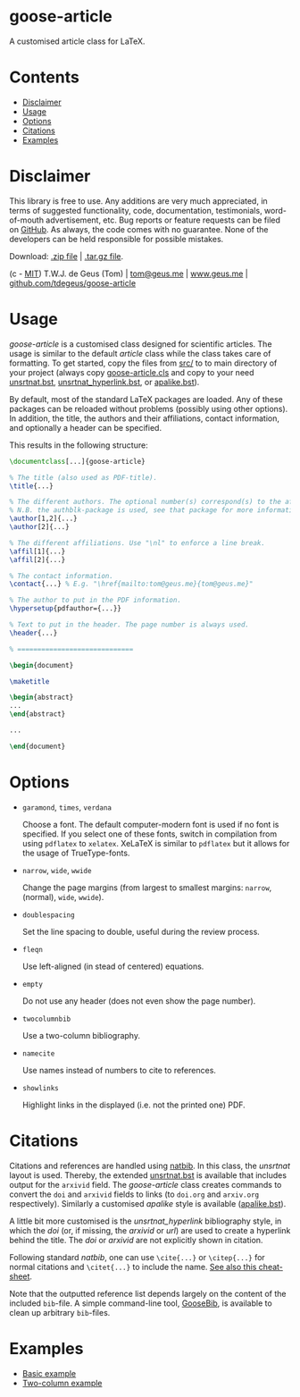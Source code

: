 # goose-article

A customised article class for LaTeX.

# Contents

<!-- MarkdownTOC -->

- [Disclaimer](#disclaimer)
- [Usage](#usage)
- [Options](#options)
- [Citations](#citations)
- [Examples](#examples)

<!-- /MarkdownTOC -->

# Disclaimer

This library is free to use. Any additions are very much appreciated, in terms of suggested functionality, code, documentation, testimonials, word-of-mouth advertisement, etc. Bug reports or feature requests can be filed on [GitHub](https://github.com/tdegeus/goose-article). As always, the code comes with no guarantee. None of the developers can be held responsible for possible mistakes.

Download: [.zip file](https://github.com/tdegeus/goose-article/zipball/master) | [.tar.gz file](https://github.com/tdegeus/goose-article/tarball/master).

(c - [MIT](https://github.com/tdegeus/goose-article/blob/master/LICENSE)) T.W.J. de Geus (Tom) | tom@geus.me | www.geus.me | [github.com/tdegeus/goose-article](https://github.com/tdegeus/goose-article)

# Usage

*goose-article* is a customised class designed for scientific articles. The usage is similar to the default *article* class while the class takes care of formatting. To get started, copy the files from [src/](src/) to to main directory of your project (always copy [goose-article.cls](src/goose-article.cls) and copy to your need [unsrtnat.bst](src/unsrtnat.bst), [unsrtnat_hyperlink.bst](src/unsrtnat_hyperlink.bst), or [apalike.bst](src/apalike.bst)).

By default, most of the standard LaTeX packages are loaded. Any of these packages can be reloaded without problems (possibly using other options). In addition, the title, the authors and their affiliations, contact information, and optionally a header can be specified.

This results in the following structure:

```latex
\documentclass[...]{goose-article}

% The title (also used as PDF-title).
\title{...}

% The different authors. The optional number(s) correspond(s) to the affiliations.
% N.B. the authblk-package is used, see that package for more information.
\author[1,2]{...}
\author[2]{...}

% The different affiliations. Use "\nl" to enforce a line break.
\affil[1]{...}
\affil[2]{...}

% The contact information.
\contact{...} % E.g. "\href{mailto:tom@geus.me}{tom@geus.me}"

% The author to put in the PDF information.
\hypersetup{pdfauthor={...}}

% Text to put in the header. The page number is always used.
\header{...}

% =============================

\begin{document}

\maketitle

\begin{abstract}
...
\end{abstract}

...

\end{document}
```

# Options

*   `garamond`, `times`, `verdana`

    Choose a font. The default computer-modern font is used if no font is specified. If you select one of these fonts, switch in compilation from using `pdflatex` to `xelatex`. XeLaTeX is similar to `pdflatex` but it allows for the usage of TrueType-fonts.

*   `narrow`, `wide`, `wwide`

    Change the page margins (from largest to smallest margins: `narrow`, (normal), `wide`, `wwide`).

*   `doublespacing`

    Set the line spacing to double, useful during the review process.

*   `fleqn`

    Use left-aligned (in stead of centered) equations.

*   `empty`
    
    Do not use any header (does not even show the page number).

*   `twocolumnbib`

    Use a two-column bibliography.

*   `namecite`

    Use names instead of numbers to cite to references.

*   `showlinks`

    Highlight links in the displayed (i.e. not the printed one) PDF.

# Citations

Citations and references are handled using [natbib](http://ctan.org/pkg/natbib). In this class, the *unsrtnat* layout is used. Thereby, the extended [unsrtnat.bst](src/unsrtnat.bst) is available that includes output for the `arxivid` field. The *goose-article* class creates commands to convert the `doi` and `arxivid` fields to links (to `doi.org` and `arxiv.org` respectively). Similarly a customised *apalike* style is available ([apalike.bst](src/apalike.bst)).

A little bit more customised is the *unsrtnat_hyperlink* bibliography style, in which the *doi* (or, if missing, the *arxivid* or *url*) are used to create a hyperlink behind the title. The *doi* or *arxivid* are not explicitly shown in citation.

Following standard *natbib*, one can use `\cite{...}` or `\citep{...}` for normal citations and `\citet{...}` to include the name. [See also this cheat-sheet](http://merkel.texture.rocks/Latex/natbib.php).

Note that the outputted reference list depends largely on the content of the included `bib`-file. A simple command-line tool, [GooseBib](https://github.com/tdegeus/GooseBib), is available to clean up arbitrary `bib`-files.

# Examples

* [Basic example](examples/basic/example.tex)
* [Two-column example](examples/twocolumn/example.tex)


